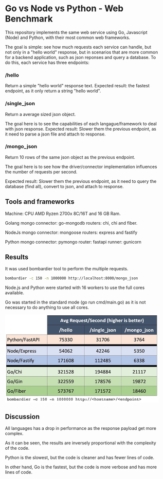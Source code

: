 # Go vs Node vs Python - Web Benchmark

This repository implements the same web service using Go, Javascript (Node) and Python, with their most common web frameworks.

The goal is simple: see how much requests each service can handle, but not only in a "hello world" response, but in scenarios that are more common for a backend application, such as json reponses and query a database. To do this, each service has three endpoints:

### /hello
Return a simple "hello world" response text.
Expected result: the fastest endpoint, as it only return a string "hello world".

### /single_json
Return a average sized json object. 

The goal here is to see the capabilities of each langague/framework to deal with json response.
Expected result: Slower them the previous endpoint, as it need to parse a json file and attach to response.

### /mongo_json
Return 10 rows of the same json object as the previous endpoint.

The goal here is to see how the driver/connector implementation influences the number of requests per second.

Expected result: Slower them the previous endpoint, as it need to query the database (find all), convert to json, and attach to response.


## Tools and frameworks

Machine: CPU AMD Ryzen 2700x 8C/16T and 16 GB Ram.

Golang
mongo connector: go-mongodb
routers: chi, chi and fiber.

NodeJs
mongo connector: mongoose
routers: express and fastify

Python
mongo connector: pymongo
router: fastapi
runner: gunicorn

## Results

It was used bombardier tool to perform the multiple requests.

```bash
bombardier -c 150 -n 1000000 http://localhost:8000/mongo_json
```

Node.js and Python were started with 16 workers to use the full cores available.

Go was started in the standard mode (go run cmd/main.go) as it is not necessary to do anything to use all cores.

![](img/results.jpg)


## Discussion

All languages has a drop in performance as the response payload get more complex.

As it can be seen, the results are inversely proportional with the complexity of the code.

Python is the slowest, but the code is cleaner and has fewer lines of code.

In other hand, Go is the fastest, but the code is more verbose and has more lines of code.